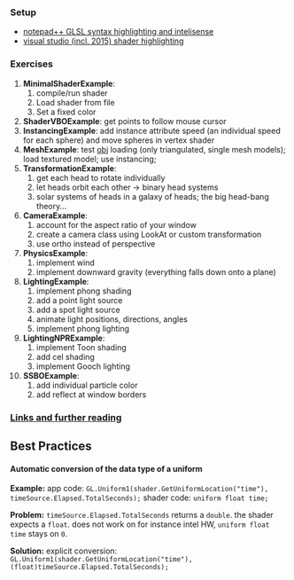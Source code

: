 ### Setup
+ [notepad++ GLSL syntax highlighting and intelisense](https://github.com/danielscherzer/MMPROG/tree/master/notepad%2B%2B%20glsl%20extension)
+ [visual studio (incl. 2015) shader highlighting](http://www.horsedrawngames.com/shader-syntax-highlighting-in-visual-studio-2013/)


### Exercises
1. **MinimalShaderExample**: 
	1. compile/run shader
	1. Load shader from file
	1. Set a fixed color
1. **ShaderVBOExample**: get points to follow mouse cursor
1. **InstancingExample**: add instance attribute speed (an individual speed for each sphere) and move spheres in vertex shader
1. **MeshExample**: test [obj](http://www.scratchapixel.com/old/lessons/3d-advanced-lessons/obj-file-format/obj-file-format/) loading (only triangulated, single mesh models); load textured model; use instancing; 
1. **TransformationExample**: 
    1. get each head to rotate individually
    1. let heads orbit each other -> binary head systems
    1. solar systems of heads in a galaxy of heads; the big head-bang theory...
1. **CameraExample**: 
    1. account for the aspect ratio of your window
    1. create a camera class using LookAt or custom transformation
    1. use ortho instead of perspective
1. **PhysicsExample**:
    1. implement wind
    1. implement downward gravity (everything falls down onto a plane)
1. **LightingExample**:
    1. implement phong shading
    1. add a point light source
    1. add a spot light source
    1. animate light positions, directions, angles
    1. implement phong lighting
1. **LightingNPRExample**:
    1. implement Toon shading
    1. add cel shading
    1. implement Gooch lighting
1. **SSBOExample**:
	1. add individual particle color
	1. add reflect at window borders


### [Links and further reading](https://github.com/danielscherzer/Framework/blob/master/readme.md)


## Best Practices
#### Automatic conversion of the data type of a uniform
**Example:**
app code: `GL.Uniform1(shader.GetUniformLocation("time"), timeSource.Elapsed.TotalSeconds);`
shader code: `uniform float time;`

**Problem:** `timeSource.Elapsed.TotalSeconds` returns a `double`. the shader expects a `float`. 
does not work on for instance intel HW, `uniform float time` stays on `0`.

**Solution:** explicit conversion: `GL.Uniform1(shader.GetUniformLocation("time"), (float)timeSource.Elapsed.TotalSeconds);`
